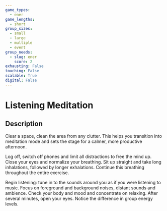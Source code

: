 ```yaml
---
game_types:
  - ener
game_lengths:
  - short
group_sizes:
  - small
  - large
  - multiple
  - event
group_needs:
  - slug: ener
    score: 2
exhausting: False
touching: False
scalable: True
digital: False
---
```

# Listening Meditation

## Description
Clear a space, clean the area from any clutter. This helps you transition into meditation mode and sets the stage for a calmer, more productive afternoon.

Log off, switch off phones and limit all distractions to free the mind up. Close your eyes and normalize your breathing. Sit up straight and take long inhalations, followed by longer exhalations. Continue this breathing throughout the entire exercise.

Begin listening: tune in to the sounds around you as if you were listening to
music. Focus on foreground and background noises, distant sounds and ambience. Check your body and mood and concentrate on relaxing. After several minutes, open your eyes. Notice the difference in group energy levels.
